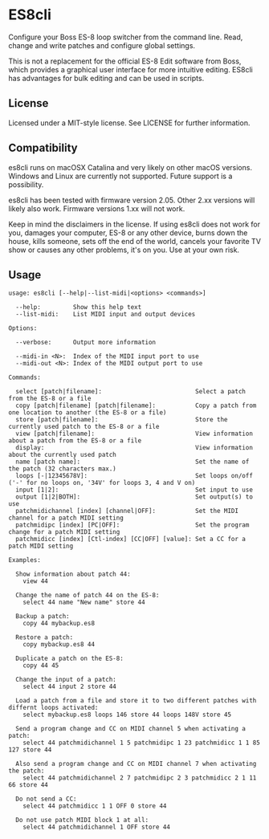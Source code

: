 # ES8cli

Configure your Boss ES-8 loop switcher from the command line. Read, change and write patches and configure global settings.

This is not a replacement for the official ES-8 Edit software from Boss, which provides a graphical user interface for more intuitive editing. ES8cli has advantages for bulk editing and can be used in scripts.

## License 
Licensed under a MIT-style license. See LICENSE for further information.

## Compatibility

es8cli runs on macOSX Catalina and very likely on other macOS versions.
Windows and Linux are currently not supported. Future support is a possibility.

es8cli has been tested with firmware version 2.05. Other 2.xx versions will likely also work. Firmware versions	1.xx will not work.

Keep in mind the disclaimers in the license. If using es8cli does not work for you, damages your computer, ES-8 or any other device, burns down the house, kills someone, sets off the end of the world, cancels your favorite TV show or causes any other problems, it's on you. Use at your own risk.

## Usage
```
usage: es8cli [--help|--list-midi|<options> <commands>]

  --help:         Show this help text
  --list-midi:    List MIDI input and output devices

Options:

  --verbose:      Output more information

  --midi-in <N>:  Index of the MIDI input port to use
  --midi-out <N>: Index of the MIDI output port to use

Commands:

  select [patch|filename]:                          Select a patch from the ES-8 or a file
  copy [patch|filename] [patch|filename]:           Copy a patch from one location to another (the ES-8 or a file)
  store [patch|filename]:                           Store the currently used patch to the ES-8 or a file
  view [patch|filename]:                            View information about a patch from the ES-8 or a file
  display:                                          View information about the currently used patch
  name [patch name]:                                Set the name of the patch (32 characters max.)
  loops [-|12345678V]:                              Set loops on/off ('-' for no loops on, '34V' for loops 3, 4 and V on)
  input [1|2]:                                      Set input to use
  output [1|2|BOTH]:                                Set output(s) to use
  patchmidichannel [index] [channel|OFF]:           Set the MIDI channel for a patch MIDI setting
  patchmidipc [index] [PC|OFF]:                     Set the program change for a patch MIDI setting
  patchmidicc [index] [Ctl-index] [CC|OFF] [value]: Set a CC for a patch MIDI setting 

Examples:

  Show information about patch 44:
    view 44

  Change the name of patch 44 on the ES-8:
    select 44 name "New name" store 44

  Backup a patch:
    copy 44 mybackup.es8

  Restore a patch:
    copy mybackup.es8 44 

  Duplicate a patch on the ES-8:
    copy 44 45

  Change the input of a patch:
    select 44 input 2 store 44

  Load a patch from a file and store it to two different patches with differnt loops activated:
    select mybackup.es8 loops 146 store 44 loops 148V store 45

  Send a program change and CC on MIDI channel 5 when activating a patch:
    select 44 patchmidichannel 1 5 patchmidipc 1 23 patchmidicc 1 1 85 127 store 44

  Also send a program change and CC on MIDI channel 7 when activating the patch:
    select 44 patchmidichannel 2 7 patchmidipc 2 3 patchmidicc 2 1 11 66 store 44

  Do not send a CC:
    select 44 patchmidicc 1 1 OFF 0 store 44

  Do not use patch MIDI block 1 at all:
    select 44 patchmidichannel 1 OFF store 44
```
